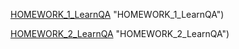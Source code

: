 
[HOMEWORK_1_LearnQA](https://drive.google.com/file/d/1Fv976BFw0YWXND6zud94B35FtQ1_R4FN/view?usp=drive_link) "HOMEWORK_1_LearnQA")

[HOMEWORK_2_LearnQA](https://docs.google.com/spreadsheets/d/19Dsud5m8BEzYqgsURQxlZNEAPh7ttwIOpLNA91tlxU0/edit?usp=drive_link) "HOMEWORK_2_LearnQA")


